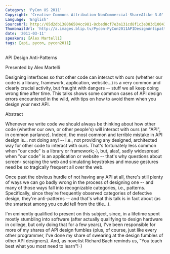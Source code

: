 ```yaml
---
Category: 'PyCon US 2011'
Copyright: 'Creative Commons Attribution-NonCommercial-ShareAlike 3.0'
Language: 'English'
SourceUrl: http://05d2db1380b6504cc981-8cbed8cf7e3a131cd8f1c3e383d10041.r93.cf2.rackcdn.com/pycon-us-2011/445_api-design-anti-patterns.mp4
ThumbnailUrl: 'http://a.images.blip.tv/Pycon-PyCon2011APIDesignAntipatterns897.png'
date: '2011-03-11'
speakers: [Alex Martelli]
tags: [api, pycon, pycon2011]
---
```

API Design Anti-Patterns

Presented by Alex Martelli

Designing interfaces so that other code can interact with ours (whether our
code is a library, framework, application, website...) is a very common and
clearly crucial activity, but fraught with dangers -- stuff we all keep doing
wrong time after time. This talks shows some common cases of API design errors
encountered in the wild, with tips on how to avoid them when you design your
next API.

Abstract

Whenever we write code we should always be thinking about how other code
(whether our own, or other people's) will interact with ours (an "API", in
common parlance). Indeed, the most common and terrible mistake in API design
is... not doing any! -- i.e., not providing any designed, architected way for
other code to interact with ours. That's fortunately less common when "our
code" is a library or framework;-), but, alas!, sadly widespread when "our
code" is an application or website -- that's why questions about screen-
scraping the web and simulating keystrokes and mouse gestures need be so
tragically frequent all over the web.

Once past the obvious hurdle of not having any API at all, there's still
plenty of ways we can go badly wrong in the process of designing one -- and
many of those ways fall into recognizable categories, i.e., patterns.
Specifically, since they're frequently observed categories of defective
design, they're anti-patterns -- and that's what this talk is in fact about
(as the smartest among you could tell from the title...).

I'm eminently qualified to present on this subject, since, in a lifetime spent
mostly stumbling into software (after actually qualifying to design hardware
in college, but only doing that for a few years), I've been responsible for
more of my shares of API design fumbles (plus, of course, just like every
other programmer, I've done my share of swearing at the design fumbles of
other API designers). And, as novelist Richard Bach reminds us, "You teach
best what you most need to learn"!-)

